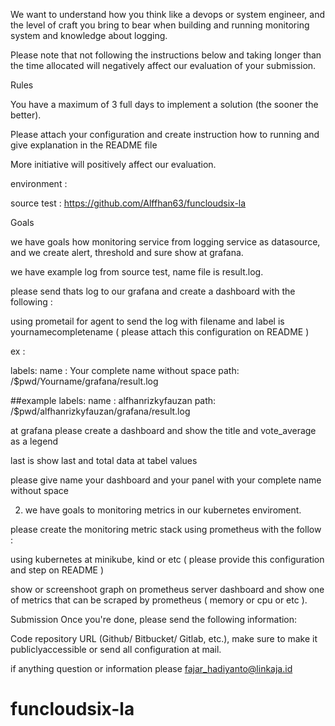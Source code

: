 We want to understand how you think like a devops or system engineer, and the level of craft you bring to
bear when building and running monitoring system and knowledge about logging.

Please note that not following the instructions below and taking longer than the time allocated
will negatively affect our evaluation of your submission.

Rules

You have a maximum of 3 full days to implement a solution (the sooner the better).

Please attach your configuration and create instruction how to running and give explanation in the README file

More initiative will positively affect our evaluation.

environment :

source test : https://github.com/Alffhan63/funcloudsix-la


Goals

we have goals how monitoring service from logging service as datasource, and we create alert, threshold and sure show at grafana.

we have example log from source test, name file is result.log.

please send thats log to our grafana and create a dashboard with the following :

using prometail for agent to send the log with filename and label is yournamecompletename ( please attach this configuration on README )

ex :

labels:
      name : Your complete name without space
      path: /$pwd/Yourname/grafana/result.log

##example
labels:
      name : alfhanrizkyfauzan
      path: /$pwd/alfhanrizkyfauzan/grafana/result.log

at grafana please create a dashboard and show the title and vote_average as a legend

last is show last and total data at tabel values

please give name your dashboard and your panel with your complete name without space



2. we have goals to monitoring metrics in our kubernetes enviroment.

please create the monitoring metric stack using prometheus with the follow :

using kubernetes at minikube, kind or etc ( please provide this configuration and step on README )

show or screenshoot graph on prometheus server dashboard and show one of metrics that can be scraped by prometheus ( memory or cpu or etc ).



Submission
Once you're done, please send the following information:

 Code repository URL (Github/ Bitbucket/ Gitlab, etc.), make sure to make it publiclyaccessible or send all configuration at mail.

if anything question or information please fajar_hadiyanto@linkaja.id
# funcloudsix-la
